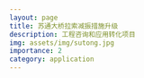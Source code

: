 ```yaml
---
layout: page
title: 苏通大桥拉索减振措施升级
description: 工程咨询和应用转化项目
img: assets/img/sutong.jpg
importance: 2
category: application
---
```

